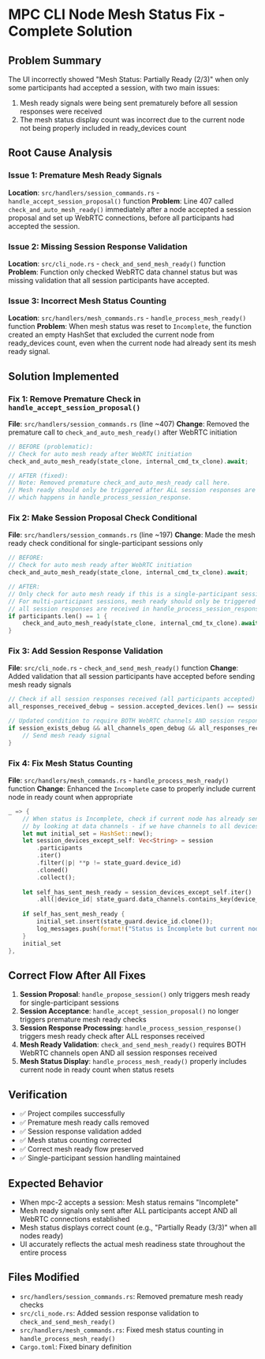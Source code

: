 # MPC CLI Node Mesh Status Fix - Complete Solution

## Problem Summary
The UI incorrectly showed "Mesh Status: Partially Ready (2/3)" when only some participants had accepted a session, with two main issues:
1. Mesh ready signals were being sent prematurely before all session responses were received
2. The mesh status display count was incorrect due to the current node not being properly included in ready_devices count

## Root Cause Analysis

### Issue 1: Premature Mesh Ready Signals
**Location**: `src/handlers/session_commands.rs` - `handle_accept_session_proposal()` function
**Problem**: Line 407 called `check_and_auto_mesh_ready()` immediately after a node accepted a session proposal and set up WebRTC connections, before all participants had accepted the session.

### Issue 2: Missing Session Response Validation  
**Location**: `src/cli_node.rs` - `check_and_send_mesh_ready()` function
**Problem**: Function only checked WebRTC data channel status but was missing validation that all session participants have accepted.

### Issue 3: Incorrect Mesh Status Counting
**Location**: `src/handlers/mesh_commands.rs` - `handle_process_mesh_ready()` function
**Problem**: When mesh status was reset to `Incomplete`, the function created an empty HashSet that excluded the current node from ready_devices count, even when the current node had already sent its mesh ready signal.

## Solution Implemented

### Fix 1: Remove Premature Check in `handle_accept_session_proposal()`
**File**: `src/handlers/session_commands.rs` (line ~407)
**Change**: Removed the premature call to `check_and_auto_mesh_ready()` after WebRTC initiation

```rust
// BEFORE (problematic):
// Check for auto mesh ready after WebRTC initiation
check_and_auto_mesh_ready(state_clone, internal_cmd_tx_clone).await;

// AFTER (fixed):
// Note: Removed premature check_and_auto_mesh_ready call here.
// Mesh ready should only be triggered after ALL session responses are received,
// which happens in handle_process_session_response.
```

### Fix 2: Make Session Proposal Check Conditional
**File**: `src/handlers/session_commands.rs` (line ~197)
**Change**: Made the mesh ready check conditional for single-participant sessions only

```rust
// BEFORE:
// Check for auto mesh ready after WebRTC initiation
check_and_auto_mesh_ready(state_clone, internal_cmd_tx_clone).await;

// AFTER:
// Only check for auto mesh ready if this is a single-participant session
// For multi-participant sessions, mesh ready should only be triggered after 
// all session responses are received in handle_process_session_response
if participants.len() == 1 {
    check_and_auto_mesh_ready(state_clone, internal_cmd_tx_clone).await;
}
```

### Fix 3: Add Session Response Validation
**File**: `src/cli_node.rs` - `check_and_send_mesh_ready()` function
**Change**: Added validation that all session participants have accepted before sending mesh ready signals

```rust
// Check if all session responses received (all participants accepted)
all_responses_received_debug = session.accepted_devices.len() == session.participants.len();

// Updated condition to require BOTH WebRTC channels AND session responses
if session_exists_debug && all_channels_open_debug && all_responses_received_debug && !already_sent_own_ready_debug {
    // Send mesh ready signal
}
```

### Fix 4: Fix Mesh Status Counting
**File**: `src/handlers/mesh_commands.rs` - `handle_process_mesh_ready()` function
**Change**: Enhanced the `Incomplete` case to properly include current node in ready count when appropriate

```rust
_ => {
    // When status is Incomplete, check if current node has already sent mesh ready
    // by looking at data channels - if we have channels to all devices, we should include ourselves
    let mut initial_set = HashSet::new();
    let session_devices_except_self: Vec<String> = session
        .participants
        .iter()
        .filter(|p| **p != state_guard.device_id)
        .cloned()
        .collect();
    
    let self_has_sent_mesh_ready = session_devices_except_self.iter()
        .all(|device_id| state_guard.data_channels.contains_key(device_id));
    
    if self_has_sent_mesh_ready {
        initial_set.insert(state_guard.device_id.clone());
        log_messages.push(format!("Status is Incomplete but current node has data channels to all devices, including self in ready count."));
    }
    initial_set
},
```

## Correct Flow After All Fixes

1. **Session Proposal**: `handle_propose_session()` only triggers mesh ready for single-participant sessions
2. **Session Acceptance**: `handle_accept_session_proposal()` no longer triggers premature mesh ready checks
3. **Session Response Processing**: `handle_process_session_response()` triggers mesh ready check after ALL responses received
4. **Mesh Ready Validation**: `check_and_send_mesh_ready()` requires BOTH WebRTC channels open AND all session responses received
5. **Mesh Status Display**: `handle_process_mesh_ready()` properly includes current node in ready count when status resets

## Verification
- ✅ Project compiles successfully  
- ✅ Premature mesh ready calls removed
- ✅ Session response validation added
- ✅ Mesh status counting corrected
- ✅ Correct mesh ready flow preserved
- ✅ Single-participant session handling maintained

## Expected Behavior
- When mpc-2 accepts a session: Mesh status remains "Incomplete"
- Mesh ready signals only sent after ALL participants accept AND all WebRTC connections established
- Mesh status displays correct count (e.g., "Partially Ready (3/3)" when all nodes ready)
- UI accurately reflects the actual mesh readiness state throughout the entire process

## Files Modified
- `src/handlers/session_commands.rs`: Removed premature mesh ready checks
- `src/cli_node.rs`: Added session response validation to `check_and_send_mesh_ready()`
- `src/handlers/mesh_commands.rs`: Fixed mesh status counting in `handle_process_mesh_ready()`
- `Cargo.toml`: Fixed binary definition
